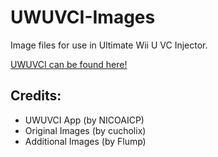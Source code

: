 # UWUVCI-Images

Image files for use in Ultimate Wii U VC Injector.

[UWUVCI can be found here!](https://github.com/stuff-by-3-random-dudes/UWUVCI-AIO-WPF)

## Credits:
* UWUVCI App (by NICOAICP)
* Original Images (by cucholix)
* Additional Images (by Flump)
